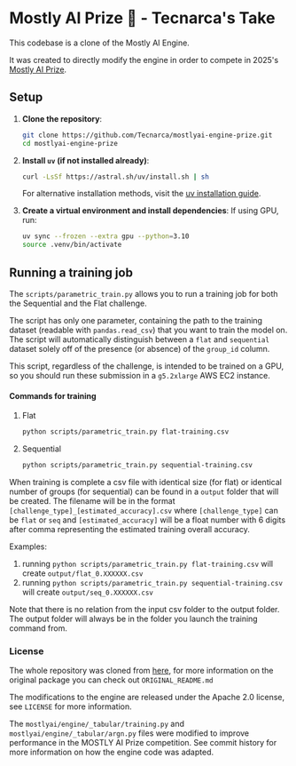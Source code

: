 # Mostly AI Prize 💎 - Tecnarca's Take

This codebase is a clone of the Mostly AI Engine. 

It was created to directly modify the engine in order to compete in 2025's [Mostly AI Prize](https://www.mostlyaiprize.com/).

## Setup

1. **Clone the repository**:
   ```bash
   git clone https://github.com/Tecnarca/mostlyai-engine-prize.git
   cd mostlyai-engine-prize
   ```

2. **Install `uv` (if not installed already)**:
   ```bash
   curl -LsSf https://astral.sh/uv/install.sh | sh
   ```
   For alternative installation methods, visit the [uv installation guide](https://docs.astral.sh/uv/getting-started/installation/).

3. **Create a virtual environment and install dependencies**:
   If using GPU, run:
   ```bash
   uv sync --frozen --extra gpu --python=3.10
   source .venv/bin/activate
   ```

## Running a training job

The `scripts/parametric_train.py` allows you to run a training job for both the Sequential and the Flat challenge.

The script has only one parameter, containing the path to the training dataset (readable with `pandas.read_csv`)
that you want to train the model on.
The script will automatically distinguish between a `flat` and `sequential` 
dataset solely off of the presence (or absence) of the `group_id` column.

This script, regardless of the challenge, is intended to be trained on a GPU,
so you should run these submission in a `g5.2xlarge` AWS EC2 instance.

#### Commands for training
   1. Flat
      ```bash
      python scripts/parametric_train.py flat-training.csv 
      ```
   2. Sequential
      ```bash
      python scripts/parametric_train.py sequential-training.csv 
      ```

When training is complete a csv file with identical size (for flat) or identical number of groups (for sequential)
can be found in a `output` folder that will be created. 
The filename will be in the format `[challenge_type]_[estimated_accuracy].csv` where `[challenge_type]` can be
`flat` or `seq` and `[estimated_accuracy]` will be a float number with 6 digits after comma representing the estimated
training overall accuracy.

Examples:
1. running `python scripts/parametric_train.py flat-training.csv` will create `output/flat_0.XXXXXX.csv` 
2. running `python scripts/parametric_train.py sequential-training.csv` will create `output/seq_0.XXXXXX.csv` 

Note that there is no relation from the input csv folder to the output folder. 
The output folder will always be in the folder you launch the training command from.


### License

The whole repository was cloned from [here](https://github.com/mostly-ai/mostlyai-engine), 
for more information on the original package you can check out `ORIGINAL_README.md`

The modifications to the engine are released under the Apache 2.0 license, see `LICENSE` for more information.

The `mostlyai/engine/_tabular/training.py` and `mostlyai/engine/_tabular/argn.py` files were modified to improve performance
in the MOSTLY AI Prize competition. See commit history for more information on how the engine code was adapted.
